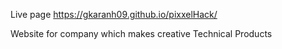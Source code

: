 Live page
https://gkaranh09.github.io/pixxelHack/

Website for company which makes creative Technical Products
